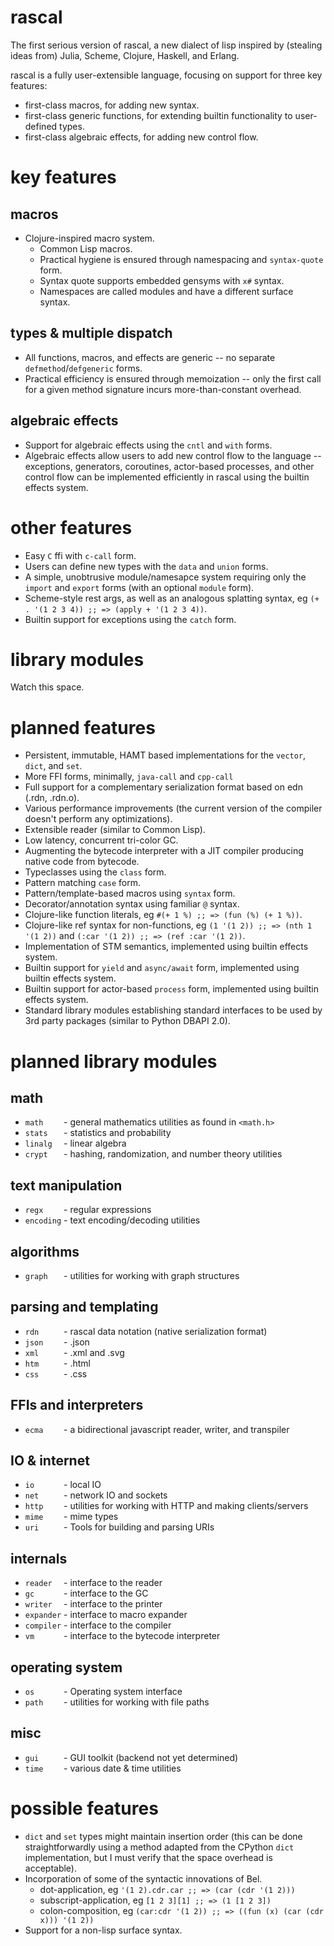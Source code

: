 # rascal
The first serious version of rascal, a new dialect of lisp inspired by (stealing ideas from) Julia, Scheme, Clojure, Haskell, and Erlang.

rascal is a fully user-extensible language, focusing on support for three key features:
* first-class macros, for adding new syntax.
* first-class generic functions, for extending builtin functionality to user-defined types.
* first-class algebraic effects, for adding new control flow.

# key features
## macros
* Clojure-inspired macro system.
  * Common Lisp macros.
  * Practical hygiene is ensured through namespacing and `syntax-quote` form.
  * Syntax quote supports embedded gensyms with `x#` syntax.
  * Namespaces are called modules and have a different surface syntax.

## types & multiple dispatch
* All functions, macros, and effects are generic -- no separate `defmethod`/`defgeneric` forms.
* Practical efficiency is ensured through memoization -- only the first call for a given method signature incurs more-than-constant overhead.

## algebraic effects
* Support for algebraic effects using the `cntl` and `with` forms.
* Algebraic effects allow users to add new control flow to the language -- exceptions, generators, coroutines, actor-based processes, and other control flow can be implemented efficiently in rascal using the builtin effects system.

# other features
* Easy `C` ffi with `c-call` form.
* Users can define new types with the `data` and `union` forms.
* A simple, unobtrusive module/namesapce system requiring only the `import` and `export` forms (with an optional `module` form).
* Scheme-style rest args, as well as an analogous splatting syntax,
  eg `(+ . '(1 2 3 4)) ;; => (apply + '(1 2 3 4))`.
* Builtin support for exceptions using the `catch` form.

# library modules
Watch this space.

# planned features
* Persistent, immutable, HAMT based implementations for the `vector`, `dict`, and `set`.
* More FFI forms, minimally, `java-call` and `cpp-call`
* Full support for a complementary serialization format based on edn (.rdn, .rdn.o).
* Various performance improvements (the current version of the compiler doesn't perform any optimizations).
* Extensible reader (similar to Common Lisp).
* Low latency, concurrent tri-color GC.
* Augmenting the bytecode interpreter with a JIT compiler producing native code from bytecode.
* Typeclasses using the `class` form.
* Pattern matching `case` form.
* Pattern/template-based macros using `syntax` form.
* Decorator/annotation syntax using familiar `@` syntax.
* Clojure-like function literals, eg `#(+ 1 %) ;; => (fun (%) (+ 1 %))`.
* Clojure-like ref syntax for non-functions, eg `(1 '(1 2)) ;; => (nth 1 '(1 2))` and `(:car '(1 2)) ;; => (ref :car '(1 2))`.
* Implementation of STM semantics, implemented using builtin effects system.
* Builtin support for `yield` and `async/await` form, implemented using builtin effects system.
* Builtin support for actor-based `process` form, implemented using builtin effects system.
* Standard library modules establishing standard interfaces to be used by 3rd party packages (similar to Python DBAPI 2.0).

# planned library modules
## math
* `math    ` - general mathematics utilities as found in `<math.h>`
* `stats   ` - statistics and probability
* `linalg  ` - linear algebra
* `crypt   ` - hashing, randomization, and number theory utilities

## text manipulation
* `regx    ` - regular expressions
* `encoding` - text encoding/decoding utilities

## algorithms
* `graph   ` - utilities for working with graph structures

## parsing and templating
* `rdn     ` - rascal data notation (native serialization format)
* `json    ` - .json 
* `xml     ` - .xml and .svg
* `htm     ` - .html 
* `css     ` - .css

## FFIs and interpreters
* `ecma    ` - a bidirectional javascript reader, writer, and transpiler

## IO & internet
* `io      ` - local IO
* `net     ` - network IO and sockets
* `http    ` - utilities for working with HTTP and making clients/servers
* `mime    ` - mime types
* `uri     ` - Tools for building and parsing URIs

## internals
* `reader  ` - interface to the reader
* `gc      ` - interface to the GC
* `writer  ` - interface to the printer
* `expander` - interface to macro expander
* `compiler` - interface to the compiler
* `vm      ` - interface to the bytecode interpreter

## operating system
* `os      ` - Operating system interface
* `path    ` - utilities for working with file paths

## misc
* `gui     ` - GUI toolkit (backend not yet determined)
* `time    ` - various date & time utilities

# possible features
* `dict` and `set` types might maintain insertion order (this can be done straightforwardly using a method adapted from the CPython `dict` implementation, but I must verify that the space overhead is acceptable).
* Incorporation of some of the syntactic innovations of Bel.
  * dot-application, eg `'(1 2).cdr.car ;; => (car (cdr '(1 2)))`
  * subscript-application, eg `[1 2 3][1] ;; => (1 [1 2 3])`
  * colon-composition, eg `(car:cdr '(1 2)) ;; => ((fun (x) (car (cdr x))) '(1 2))`
* Support for a non-lisp surface syntax.

